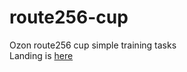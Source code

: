 # route256-cup  
  
Ozon route256 cup simple training tasks  
Landing is [here](https://route256.ozon.ru/go-developer)  
